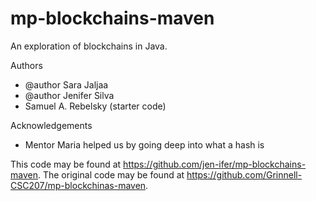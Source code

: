 # mp-blockchains-maven

An exploration of blockchains in Java.

Authors

* @author Sara Jaljaa
* @author Jenifer Silva
* Samuel A. Rebelsky (starter code)

Acknowledgements

* Mentor Maria helped us by going deep into what a hash is

This code may be found at <https://github.com/jen-ifer/mp-blockchains-maven>. The original code may be found at <https://github.com/Grinnell-CSC207/mp-blockchinas-maven>.
